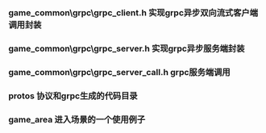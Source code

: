 
### game_common\grpc\grpc_client.h 实现grpc异步双向流式客户端调用封装
### game_common\grpc\grpc_server.h 实现grpc异步服务端封装
### game_common\grpc\grpc_server_call.h	grpc服务端调用

### protos 协议和grpc生成的代码目录

### game_area 进入场景的一个使用例子
